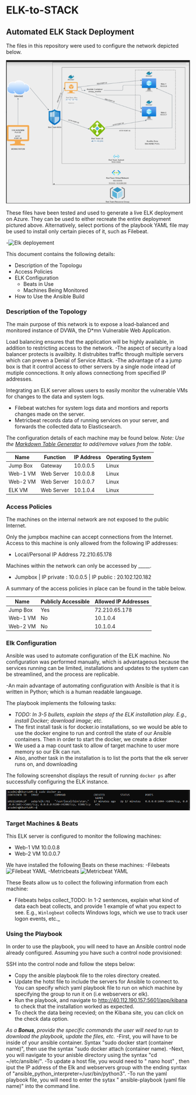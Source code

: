 # ELK-to-STACK
## Automated ELK Stack Deployment

The files in this repository were used to configure the network depicted below.

![Red-Team Network](https://github.com/jlashay/ELK-to-STACK/blob/main/Diagrams/hwdia.PNG)

These files have been tested and used to generate a live ELK deployment on Azure. They can be used to either recreate the entire deployment pictured above. Alternatively, select portions of the playbook YAML file may be used to install only certain pieces of it, such as Filebeat.

-![Elk deployement](https://github.com/jlashay/ELK-to-STACK/blob/main/Ansible/install-elk.yml)


This document contains the following details:
- Description of the Topologu
- Access Policies
- ELK Configuration
  - Beats in Use
  - Machines Being Monitored
- How to Use the Ansible Build


### Description of the Topology

The main purpose of this network is to expose a load-balanced and monitored instance of DVWA, the D*mn Vulnerable Web Application.

Load balancing ensures that the application will be highly available, in addition to restricting access to the network.
-The aspect of security a load balancer protects is availbity. It distrubites traffic through multiple servers which can preven a Denial of Service Attack.
-The advantage of a a jump box is that it control access to other servers by a single node intead of mutiple conncections. It only allows connectiong from specified IP addresses.

Integrating an ELK server allows users to easily monitor the vulnerable VMs for changes to the data and system logs.
- Filebeat watches for system logs data and montiors and reports changes made on the server.
- Metricbeat records data of running services on your server, and forwards the collected data to Elasticsearch.

The configuration details of each machine may be found below.
_Note: Use the [Markdown Table Generator](http://www.tablesgenerator.com/markdown_tables) to add/remove values from the table_.

| Name     | Function  | IP Address | Operating System |
|----------|-----------|------------|------------------|
| Jump Box | Gateway   | 10.0.0.5   | Linux            |
| Web-1 VM | Web Server| 10.0.0.8   | Linux            |
| Web-2 VM | Web Server| 10.0.0.7   | Linux            |
| ELK VM   | Web Server| 10.1.0.4   | Linux            |

### Access Policies

The machines on the internal network are not exposed to the public Internet. 

Only the jumpbox machine can accept connections from the Internet. Access to this machine is only allowed from the following IP addresses:
- Local/Personal IP Address 72.210.65.178

Machines within the network can only be accessed by _____.
- Jumpbox | IP private : 10.0.0.5 | IP public : 20.102.120.182

A summary of the access policies in place can be found in the table below.

| Name     | Publicly Accessible | Allowed IP Addresses |
|----------|---------------------|----------------------|
| Jump Box | Yes                 |  72.210.65.178       |
| Web-1 VM | No                  |  10.1.0.4            |
| Web-2 VM | No                  |  10.1.0.4            |

### Elk Configuration

Ansible was used to automate configuration of the ELK machine. No configuration was performed manually, which is advantageous because the services running can be limited, installations and updates to the system can be streamlined, and the process are replicable.

-An main advantage of automating configuration with Ansible is that it is written in Python; which is a human readable langauage.

The playbook implements the following tasks:
- _TODO: In 3-5 bullets, explain the steps of the ELK installation play. E.g., install Docker; download image; etc._
- The first install task is for docker.io installations, so we would be able to use the docker engine to run and controll the state of our Ansible containers. Then in order to start the docker, we create a dcker 
- We used a a map count task to allow of target machine to user more memory so our Elk can run.
- Also, another task in the installation is to list the ports that the elk server runs on, and downloading

The following screenshot displays the result of running `docker ps` after successfully configuring the ELK instance.

![Elk docker ps](https://github.com/jlashay/ELK-to-STACK/blob/main/images/setpelkscreenshot.PNG)

### Target Machines & Beats
This ELK server is configured to monitor the following machines:
- Web-1 VM 10.0.0.8
- Web-2 VM 10.0.0.7

We have installed the following Beats on these machines:
-Filebeats ![Filebeat YAML](https://github.com/jlashay/ELK-to-STACK/blob/main/Ansible/filebeat.yml)
-Metricbeats ![Metricbeat YAML](https://github.com/jlashay/ELK-to-STACK/blob/main/Ansible/metricbeat.yml)

These Beats allow us to collect the following information from each machine:
- Filebeats helps collect_TODO: In 1-2 sentences, explain what kind of data each beat collects, and provide 1 example of what you expect to see. E.g., `Winlogbeat` collects Windows logs, which we use to track user logon events, etc._

### Using the Playbook
In order to use the playbook, you will need to have an Ansible control node already configured. Assuming you have such a control node provisioned: 

SSH into the control node and follow the steps below:
- Copy the ansible playbook file to the roles directory created.
- Update the hotst file to include the servers for Ansible to connect to. You can specify which yaml playbook file to run on which machine by specifying the group to run it on (i.e webservers or elk).
- Run the playbook, and navigate to http://40.112.190.157:5601/app/kibana to check that the installation worked as expected.
- To check the data being recevied; on the Kibana site, you can click on the check data option. 

_As a **Bonus**, provide the specific commands the user will need to run to download the playbook, update the files, etc._
-First, you will have to be inside of your ansible container. Syntax "sudo docker start (container name)", then use the syntax "sudo docker attach (container name).
-Next, you will navigate to your anisble directory using the syntax "cd ~/etc/ansible/". 
-To update a host file, you would need to " nano host" , then iput the IP address of the Elk and webservers group with the ending syntax of  "ansible_python_interpreter=/usr/bin/python3".
-To run the yaml playbook file, you will need to enter the sytax " ansible-playbook (yaml file name)" into the command line.
